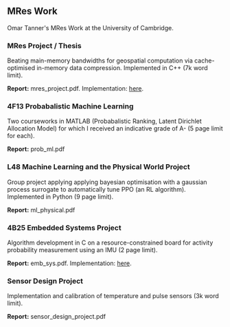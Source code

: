 ## MRes Work

Omar Tanner's MRes Work at the University of Cambridge.

### MRes Project / Thesis

Beating main-memory bandwidths for geospatial computation via cache-optimised in-memory data compression. Implemented in C++ (7k word limit).

**Report:** mres_project.pdf. Implementation: [here](https://github.com/omarathon/compression-geospatial).

### 4F13 Probabalistic Machine Learning

Two courseworks in MATLAB (Probabalistic Ranking, Latent Dirichlet Allocation Model) for which I received an indicative grade of A- (5 page limit for each). 

**Report:** prob_ml.pdf

### L48 Machine Learning and the Physical World Project

Group project applying applying bayesian optimisation with a gaussian process surrogate to automatically tune PPO (an RL algorithm). Implemented in Python (9 page limit).

**Report:** ml_physical.pdf

### 4B25 Embedded Systems Project

Algorithm development in C on a resource-constrained board for activity probability measurement using an IMU (2 page limit).

**Report:** emb_sys.pdf. Implementation: [here](https://github.com/omarathon/Warp-firmware/blob/cw4-code-impl/src/boot/ksdk1.1.0/devMMA8451Q.c).

### Sensor Design Project

Implementation and calibration of temperature and pulse sensors (3k word limit).

**Report:**  sensor_design_project.pdf
